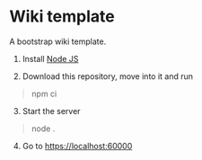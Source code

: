 # Wiki template
A bootstrap wiki template.

1. Install [Node JS](https://nodejs.org/en/)

2. Download this repository, move into it and run
> npm ci

3. Start the server
> node .

4. Go to [https://localhost:60000](https://localhost:60000)